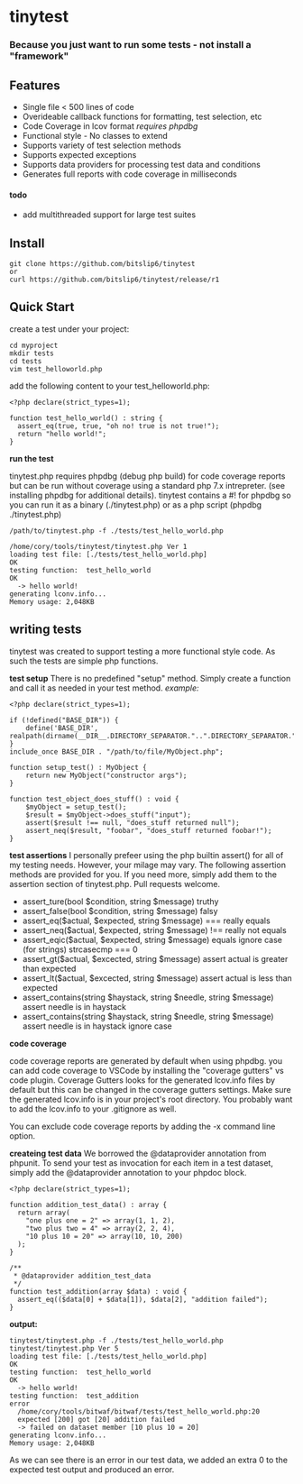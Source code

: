 # tinytest

### Because you just want to run some tests - not install a "framework"

## Features
* Single file < 500 lines of code
* Overideable callback functions for formatting, test selection, etc
* Code Coverage in lcov format _requires phpdbg_
* Functional style - No classes to extend
* Supports variety of test selection methods
* Supports expected exceptions
* Supports data providers for processing test data and conditions
* Generates full reports with code coverage in milliseconds

#### todo
* add multithreaded support for large test suites


## Install
```
git clone https://github.com/bitslip6/tinytest
or
curl https://github.com/bitslip6/tinytest/release/r1
```

## Quick Start
create a test under your project:
```
cd myproject
mkdir tests
cd tests
vim test_helloworld.php
```

add the following content to your test_helloworld.php:
```
<?php declare(strict_types=1);

function test_hello_world() : string {
  assert_eq(true, true, "oh no! true is not true!");
  return "hello world!";
}
```

**run the test**

tinytest.php requires phpdbg (debug php build) for code coverage reports but can be run without coverage using a standard php 7.x intrepreter.  (see installing phpdbg for additional details). tinytest contains a #! for phpdbg so you can run it as a binary (./tinytest.php) or as a php script (phpdbg ./tinytest.php)

```
/path/to/tinytest.php -f ./tests/test_hello_world.php

/home/cory/tools/tinytest/tinytest.php Ver 1
loading test file: [./tests/test_hello_world.php]                    OK
testing function:  test_hello_world                                  OK
  -> hello world!
generating lconv.info...
Memory usage: 2,048KB
```

## writing tests
tinytest was created to support testing a more functional style code.  As such the tests are simple php functions.


**test setup**
There is no predefined "setup" method.  Simply create a function and call it as needed in your test method.
_example:_
```
<?php declare(strict_types=1);

if (!defined("BASE_DIR")) {
    define('BASE_DIR', realpath(dirname(__DIR__.DIRECTORY_SEPARATOR."..".DIRECTORY_SEPARATOR."..".DIRECTORY_SEPARATOR)));
}
include_once BASE_DIR . "/path/to/file/MyObject.php";

function setup_test() : MyObject {
    return new MyObject("constructor args");
}

function test_object_does_stuff() : void {
    $myObject = setup_test();
    $result = $myObject->does_stuff("input");
    assert($result !== null, "does_stuff returned null");
    assert_neq($result, "foobar", "does_stuff returned foobar!");
}
```

**test assertions**
I personally prefeer using the php builtin assert() for all of my testing needs.  However, your milage may vary.  The following assertion methods are provided for you.  If you need more, simply add them to the assertion section of tinytest.php.  Pull requests welcome.

* assert_ture(bool $condition, string $message)  truthy
* assert_false(bool $condition, string $message) falsy
* assert_eq($actual, $expected, string $message) === really equals
* assert_neq($actual, $expected, string $message) !== really not equals
* assert_eqic($actual, $expected, string $message) equals ignore case (for strings) strcasecmp === 0
* assert_gt($actual, $excected, string $message) assert actual is greater than expected
* assert_lt($actual, $excected, string $message) assert actual is less than expected
* assert_contains(string $haystack, string $needle, string $message) assert needle is in haystack
* assert_contains(string $haystack, string $needle, string $message) assert needle is in haystack ignore case

**code coverage**

code coverage reports are generated by default when using phpdbg.  you can add code coverage to VSCode by installing the "coverage gutters" vs code plugin.  Coverage Gutters looks for the generated lcov.info files by default but this can be changed in the coverage gutters settings.  Make sure the generated lcov.info is in your project's root directory.  You probably want to add the lcov.info to your .gitignore as well.

You can exclude code coverage reports by adding the -x command line option.

**createing test data**
We borrowed the @dataprovider annotation from phpunit.  To send your test as invocation for each item in a test dataset, simply add the @dataprovider annotation to your phpdoc block.

```
<?php declare(strict_types=1);

function addition_test_data() : array {
  return array(
    "one plus one = 2" => array(1, 1, 2),
    "two plus two = 4" => array(2, 2, 4),
    "10 plus 10 = 20" => array(10, 10, 200)
  );
}

/**
 * @dataprovider addition_test_data
 */
function test_addition(array $data) : void {
  assert_eq(($data[0] + $data[1]), $data[2], "addition failed");
}

```
**output:** 
```
tinytest/tinytest.php -f ./tests/test_hello_world.php
tinytest/tinytest.php Ver 5
loading test file: [./tests/test_hello_world.php]                    OK
testing function:  test_hello_world                                  OK
  -> hello world!
testing function:  test_addition                                    error
  /home/cory/tools/bitwaf/bitwaf/tests/test_hello_world.php:20
  expected [200] got [20] addition failed
  -> failed on dataset member [10 plus 10 = 20]
generating lconv.info...
Memory usage: 2,048KB
```

As we can see there is an error in our test data, we added an extra 0 to the expected test output and produced an error.
